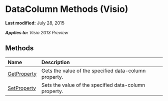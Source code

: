 
# DataColumn Methods (Visio)

 **Last modified:** July 28, 2015

 _**Applies to:** Visio 2013 Preview_

## Methods



|**Name**|**Description**|
|:-----|:-----|
| [GetProperty](8fa134e8-320d-546b-1de1-e19607a60c49.md)|Gets the value of the specified data-column property.|
| [SetProperty](5851daa0-e2e0-7073-7e26-f0fc73586b9b.md)|Sets the value of the specified data-column property.|
